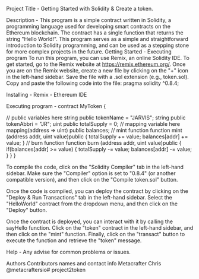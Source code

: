 Project Title - Getting Started with Solidity & Create a token.

Description - This program is a simple contract written in Solidity, a programming language used for developing smart contracts on the Ethereum blockchain. The contract has a single function that returns the string "Hello World!". This program serves as a simple and straightforward introduction to Solidity programming, and can be used as a stepping stone for more complex projects in the future. Getting Started - Executing program To run this program, you can use Remix, an online Solidity IDE. To get started, go to the Remix website at https://remix.ethereum.org/. Once you are on the Remix website, create a new file by clicking on the "+" icon in the left-hand sidebar. Save the file with a .sol extension (e.g., token.sol). Copy and paste the following code into the file: pragma solidity ^0.8.4;

Installing - Remix - Ethereum IDE

Executing program - contract MyToken {

   // public variables here
     string public tokenName = "JARVIS";
     string public tokenAbbri = "JR";
     uint public totalSupply = 0;
  // mapping variable here
     mapping(address => uint) public balances;
  // mint function
     function mint (address addr, uint value)public {
         totalSupply += value;
         balances[addr] += value;
     }
   // burn function
     function burn (address addr, uint value)public {
        if(balances[addr] >= value)
        {
         totalSupply -= value;
         balances[addr] -= value;
        }
     }
}

To compile the code, click on the "Solidity Compiler" tab in the left-hand sidebar. Make sure the "Compiler" option is set to "0.8.4" (or another compatible version), and then click on the "Compile token.sol" button.

Once the code is compiled, you can deploy the contract by clicking on the "Deploy & Run Transactions" tab in the left-hand sidebar. Select the "HelloWorld" contract from the dropdown menu, and then click on the "Deploy" button.

Once the contract is deployed, you can interact with it by calling the sayHello function. Click on the "token" contract in the left-hand sidebar, and then click on the "mint" function. Finally, click on the "transact" button to execute the function and retrieve the "token" message.

Help - Any advise for common problems or issues.

Authors Contributors names and contact info Metacrafter Chris @metacraftersio# project2token
